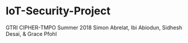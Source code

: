 # IoT-Security-Project
GTRI CIPHER-TMPO 
Summer 2018
Simon Abrelat, Ibi Abiodun, Sidhesh Desai, & Grace Pfohl
